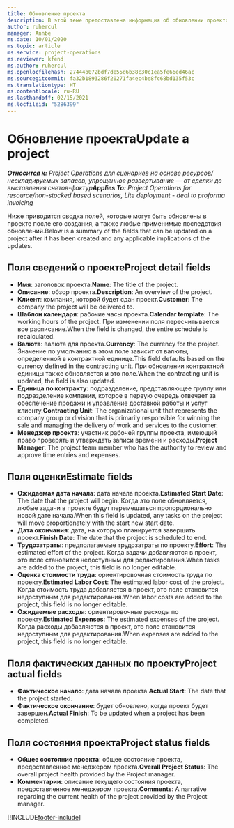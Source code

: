 ```yaml
---
title: Обновление проекта
description: В этой теме предоставлена информация об обновлении проектов в Project Operations.
author: ruhercul
manager: Annbe
ms.date: 10/01/2020
ms.topic: article
ms.service: project-operations
ms.reviewer: kfend
ms.author: ruhercul
ms.openlocfilehash: 27444b072bdf7de55d6b38c30c1ea5fe66ed46ac
ms.sourcegitcommit: fa32b1893286f20271fa4ec4be8fc68bd135f53c
ms.translationtype: HT
ms.contentlocale: ru-RU
ms.lasthandoff: 02/15/2021
ms.locfileid: "5286399"
---
```

# <a name="update-a-project"></a><span data-ttu-id="5bf74-103">Обновление проекта</span><span class="sxs-lookup"><span data-stu-id="5bf74-103">Update a project</span></span>

<span data-ttu-id="5bf74-104">_**Относится к:** Project Operations для сценариев на основе ресурсов/нескладируемых запасов, упрощенное развертывание — от сделки до выставления счетов-фактур_</span><span class="sxs-lookup"><span data-stu-id="5bf74-104">_**Applies To:** Project Operations for resource/non-stocked based scenarios, Lite deployment - deal to proforma invoicing_</span></span>

<span data-ttu-id="5bf74-105">Ниже приводится сводка полей, которые могут быть обновлены в проекте после его создания, а также любые применимые последствия обновлений.</span><span class="sxs-lookup"><span data-stu-id="5bf74-105">Below is a summary of the fields that can be updated on a project after it has been created and any applicable implications of the updates.</span></span>

## <a name="project-detail-fields"></a><span data-ttu-id="5bf74-106">Поля сведений о проекте</span><span class="sxs-lookup"><span data-stu-id="5bf74-106">Project detail fields</span></span>

- <span data-ttu-id="5bf74-107">**Имя**: заголовок проекта.</span><span class="sxs-lookup"><span data-stu-id="5bf74-107">**Name**: The title of the project.</span></span>
- <span data-ttu-id="5bf74-108">**Описание**: обзор проекта.</span><span class="sxs-lookup"><span data-stu-id="5bf74-108">**Description**: An overview of the project.</span></span>
- <span data-ttu-id="5bf74-109">**Клиент**: компания, которой будет сдан проект.</span><span class="sxs-lookup"><span data-stu-id="5bf74-109">**Customer**: The company the project will be delivered to.</span></span>
- <span data-ttu-id="5bf74-110">**Шаблон календаря**: рабочие часы проекта.</span><span class="sxs-lookup"><span data-stu-id="5bf74-110">**Calendar template**: The working hours of the project.</span></span> <span data-ttu-id="5bf74-111">При изменении поля пересчитывается все расписание.</span><span class="sxs-lookup"><span data-stu-id="5bf74-111">When the field is changed, the entire schedule is recalculated.</span></span>
- <span data-ttu-id="5bf74-112">**Валюта**: валюта для проекта.</span><span class="sxs-lookup"><span data-stu-id="5bf74-112">**Currency**: The currency for the project.</span></span> <span data-ttu-id="5bf74-113">Значение по умолчанию в этом поле зависит от валюты, определенной в контрактной единице.</span><span class="sxs-lookup"><span data-stu-id="5bf74-113">This field defaults based on the currency defined in the contracting unit.</span></span> <span data-ttu-id="5bf74-114">При обновлении контрактной единицы также обновляется и это поле.</span><span class="sxs-lookup"><span data-stu-id="5bf74-114">When the contracting unit is updated, the field is also updated.</span></span>
- <span data-ttu-id="5bf74-115">**Единица по контракту**: подразделение, представляющее группу или подразделение компании, которое в первую очередь отвечает за обеспечение продажи и управление доставкой работы и услуг клиенту.</span><span class="sxs-lookup"><span data-stu-id="5bf74-115">**Contracting Unit**: The organizational unit that represents the company group or division that is primarily responsible for winning the sale and managing the delivery of work and services to the customer.</span></span> 
- <span data-ttu-id="5bf74-116">**Менеджер проекта**: участник рабочей группы проекта, имеющий право проверять и утверждать записи времени и расходы.</span><span class="sxs-lookup"><span data-stu-id="5bf74-116">**Project Manager**: The project team member who has the authority to review and approve time entries and expenses.</span></span>

## <a name="estimate-fields"></a><span data-ttu-id="5bf74-117">Поля оценки</span><span class="sxs-lookup"><span data-stu-id="5bf74-117">Estimate fields</span></span>

- <span data-ttu-id="5bf74-118">**Ожидаемая дата начала**: дата начала проекта.</span><span class="sxs-lookup"><span data-stu-id="5bf74-118">**Estimated Start Date**: The date that the project will begin.</span></span> <span data-ttu-id="5bf74-119">Когда это поле обновляется, любые задачи в проекте будут перемещаться пропорционально новой дате начала.</span><span class="sxs-lookup"><span data-stu-id="5bf74-119">When this field is updated, any tasks on the project will move proportionately with the start new start date.</span></span>
- <span data-ttu-id="5bf74-120">**Дата окончания**: дата, на которую планируется завершить проект.</span><span class="sxs-lookup"><span data-stu-id="5bf74-120">**Finish Date**: The date that the project is scheduled to end.</span></span>
- <span data-ttu-id="5bf74-121">**Трудозатраты**: предполагаемые трудозатраты по проекту.</span><span class="sxs-lookup"><span data-stu-id="5bf74-121">**Effort**: The estimated effort of the project.</span></span> <span data-ttu-id="5bf74-122">Когда задачи добавляются в проект, это поле становится недоступным для редактирования.</span><span class="sxs-lookup"><span data-stu-id="5bf74-122">When tasks are added to the project, this field is no longer editable.</span></span>
- <span data-ttu-id="5bf74-123">**Оценка стоимости труда**: ориентировочная стоимость труда по проекту.</span><span class="sxs-lookup"><span data-stu-id="5bf74-123">**Estimated Labor Cost**: The estimated labor cost of the project.</span></span> <span data-ttu-id="5bf74-124">Когда стоимость труда добавляется в проект, это поле становится недоступным для редактирования.</span><span class="sxs-lookup"><span data-stu-id="5bf74-124">When labor costs are added to the project, this field is no longer editable.</span></span>
- <span data-ttu-id="5bf74-125">**Ожидаемые расходы**: ориентировочные расходы по проекту.</span><span class="sxs-lookup"><span data-stu-id="5bf74-125">**Estimated Expenses**: The estimated expenses of the project.</span></span> <span data-ttu-id="5bf74-126">Когда расходы добавляются в проект, это поле становится недоступным для редактирования.</span><span class="sxs-lookup"><span data-stu-id="5bf74-126">When expenses are added to the project, this field is no longer editable.</span></span>

## <a name="project-actual-fields"></a><span data-ttu-id="5bf74-127">Поля фактических данных по проекту</span><span class="sxs-lookup"><span data-stu-id="5bf74-127">Project actual fields</span></span>
- <span data-ttu-id="5bf74-128">**Фактическое начало**: дата начала проекта.</span><span class="sxs-lookup"><span data-stu-id="5bf74-128">**Actual Start**: The date that the project started.</span></span>
- <span data-ttu-id="5bf74-129">**Фактическое окончание**: будет обновлено, когда проект будет завершен.</span><span class="sxs-lookup"><span data-stu-id="5bf74-129">**Actual Finish**: To be updated when a project has been completed.</span></span>

## <a name="project-status-fields"></a><span data-ttu-id="5bf74-130">Поля состояния проекта</span><span class="sxs-lookup"><span data-stu-id="5bf74-130">Project status fields</span></span>

- <span data-ttu-id="5bf74-131">**Общее состояние проекта**: общее состояние проекта, предоставленное менеджером проекта.</span><span class="sxs-lookup"><span data-stu-id="5bf74-131">**Overall Project Status**: The overall project health provided by the Project manager.</span></span>
- <span data-ttu-id="5bf74-132">**Комментарии**: описание текущего состояния проекта, предоставленное менеджером проекта.</span><span class="sxs-lookup"><span data-stu-id="5bf74-132">**Comments**: A narrative regarding the current health of the project provided by the Project manager.</span></span>



[!INCLUDE[footer-include](../includes/footer-banner.md)]